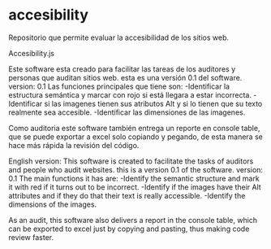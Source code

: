# accesibility
Repositorio que permite evaluar la accesibilidad de los sitios web. 

 Accesibility.js

Este software esta creado para facilitar las tareas de los auditores y personas que auditan sitios web.
esta es una versión 0.1 del software. 
version: 0.1
Las funciones principales que tiene son: 
-Identificar la estructura semántica y marcar con rojo si está llegara a estar incorrecta.
-Identificar si las imagenes tienen sus atributos Alt y si lo tienen que su texto realmente sea accesible.
-Identificar las dimensiones de las imagenes.

Como auditoria este software también entrega un reporte en console table, que se puede exportar a excel solo copiando y pegando, de esta manera se hace más rápida la revisión del código.

English version:
This software is created to facilitate the tasks of auditors and people who audit websites.
this is a version 0.1 of the software.
version: 0.1
The main functions it has are:
-Identify the semantic structure and mark it with red if it turns out to be incorrect.
-Identify if the images have their Alt attributes and if they do that their text is really accessible.
-Identify the dimensions of the images.

As an audit, this software also delivers a report in the console table, which can be exported to excel just by copying and pasting, thus making code review faster.

